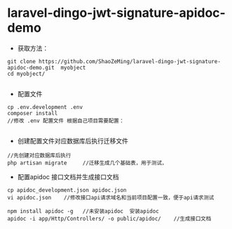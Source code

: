 # laravel-dingo-jwt-signature-apidoc-demo
 - 获取方法：
 
 
 ```
 git clone https://github.com/ShaoZeMing/laravel-dingo-jwt-signature-apidoc-demo.git  myobject
 cd myobject/
 
 
 ```

- 配置文件

 ```
 cp .env.development .env
 composer install
 //修改 .env 配置文件 根据自己项目需要配置：

 
```
- 创建配置文件对应数据库后执行迁移文件

 ```
 //先创建对应数据库后执行
 php artisan migrate     //迁移生成几个基础表，用于测试，
 
 ```
- 配置apidoc 接口文档并生成接口文档
 
 ```
 cp apidoc_development.json apidoc.json
 vi apidoc.json    //修改接口api请求域名和当前项目配置一致，便于api请求测试

 npm install apidoc -g   //未安装apidoc  安装apidoc 
 apidoc -i app/Http/Controllers/ -o public/apidoc/    //生成接口文档

```
